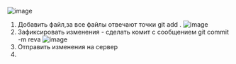 ![image](https://user-images.githubusercontent.com/112682423/197123645-6b509bef-6772-448a-b289-6af453920c4b.png)
1. Добавить файл,за все файлы отвечают точки git add .
![image](https://user-images.githubusercontent.com/112682423/197123770-6104de22-289e-481d-8168-46521fefbd39.png)
2. Зафиксировать изменения - сделать комит с сообщением git commit -m reva
![image](https://user-images.githubusercontent.com/112682423/197123934-320997d1-8b73-4164-bd7d-7af5461dd771.png)
3. Отправить изменения на сервер
4. 
